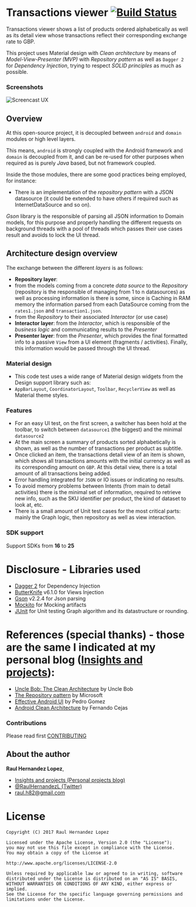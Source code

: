 # Transactions viewer [![Build Status](https://travis-ci.org/raulh82vlc/Transactions-Viewer.svg?branch=master)](https://travis-ci.org/raulh82vlc/Transactions-Viewer)
Transactions viewer shows a list of products ordered alphabetically as well as its detail view whose transactions reflect their
corresponding exchange rate to GBP.

This project uses Material design with *Clean architecture* by means of *Model-View-Presenter (MVP)* with *Repository pattern*
as well as `Dagger 2` for *Dependency Injection*, trying to respect *SOLID principles* as much as possible.

### Screenshots
![Screencast UX](./art/transactions_viewer.gif)

## Overview
At this open-source project, it is decoupled between `android` and `domain` modules or high level layers.

This means, `android` is strongly coupled with the Android framework and `domain` is decoupled from it, and can be re-used for other purposes when
required as is purely *Java* based, but not framework coupled.

Inside the those modules, there are some good practices being employed, for instance:
- There is an implementation of the *repository pattern* with a JSON datasource (it could be extended to have others if required such as InternetDataSource and so on).

*Gson* library is the responsible of parsing all JSON information to Domain models, for this purpose and properly handling 
the different requests on background threads with a pool of threads which passes their use cases result and avoids to lock the
UI thread.

## Architecture design overview
The exchange between the different *layers* is as follows:
- **Repository layer**:
 - from the models coming from a concrete *data source* to the *Repository* (repository is the responsible of managing from 1 to n datasources) as well as processing information is there is some, since is Caching in RAM memory the information parsed from each DataSource coming from the 
 `rates1.json` and `transaction1.json`.
 - from the *Repository* to their associated *Interactor* (or use case)
- **Interactor layer**: from the *Interactor*, which is responsible of the *business logic* and communicating results to the *Presenter*
- **Presenter layer**: from the *Presenter*, which provides the final formatted info to a passive `View` from a UI element (fragments / activities).
Finally, this information would be passed through the UI thread.


### Material design
- This code test uses a wide range of Material design widgets from the Design support library such as:
- `AppBarLayout`, `CoordinatorLayout`, `Toolbar`, `RecyclerView` as well as Material theme styles.

### Features
- For an easy UI test, on the first screen, a switcher has been hold at the toolbar, to switch between `datasource1` (the biggest) and the minimal `datasource2`
- At the main screen a summary of products sorted alphabetically is shown, as well as the number of transactions per product as subtitle.
- Once clicked an item, the transactions detail view of an item is shown, which shows all transactions amounts with the initial currency
as well as its corresponding amount on `GBP`. At this detail view, there is a total amount of all transactions being added.
- Error handling integrated for `JSON` or IO issues or indicating no results.
- To avoid memory problems between Intents (from main to detail activities) there is the minimal set of information, required to retrieve new
info, such as the SKU identifier per product, the kind of dataset to look at, etc.
- There is a small amount of Unit test cases for the most critical parts: mainly the Graph logic, then repository as well as view interaction.

### SDK support
Support SDKs from **16** to **25**

# Disclosure - Libraries used
- [Dagger 2](http://google.github.io/dagger) for Dependency Injection
- [ButterKnife](http://jakewharton.github.io/butterknife) v6.1.0 for Views Injection
- [Gson](https://github.com/google/gson/blob/master/UserGuide.md) v2.2.4 for Json parsing
- [Mockito](http://site.mockito.org/) for Mocking artifacts
- [JUnit](http://junit.org/) for Unit testing Graph algorithm and its datastructure or rounding.

# References (special thanks) - those are the same I indicated at my personal blog ([Insights and projects](https://raulh82vlc.github.io/Movies-Finder)): 
- [Uncle Bob: The Clean Architecture](https://blog.8thlight.com/uncle-bob/2012/08/13/the-clean-architecture.html) by Uncle Bob
- [The Repository pattern](https://msdn.microsoft.com/en-us/library/ff649690.aspx) by Microsoft
- [Effective Android UI](https://github.com/pedrovgs/EffectiveAndroidUI) by Pedro Gomez
- [Android Clean Architecture](https://github.com/android10/Android-CleanArchitecture) by Fernando Cejas

### Contributions
Please read first [CONTRIBUTING](./CONTRIBUTING.md)

## About the author
**Raul Hernandez Lopez**,
- [Insights and projects (Personal projects blog)](https://raulh82vlc.github.io/Movies-Finder)
- [@RaulHernandezL (Twitter)](https://twitter.com/RaulHernandezL)
- [raul.h82@gmail.com](mailto:raul.h82@gmail.com)

# License
```
Copyright (C) 2017 Raul Hernandez Lopez

Licensed under the Apache License, Version 2.0 (the "License");
you may not use this file except in compliance with the License.
You may obtain a copy of the License at

http://www.apache.org/licenses/LICENSE-2.0

Unless required by applicable law or agreed to in writing, software
distributed under the License is distributed on an "AS IS" BASIS,
WITHOUT WARRANTIES OR CONDITIONS OF ANY KIND, either express or implied.
See the License for the specific language governing permissions and
limitations under the License.
```
